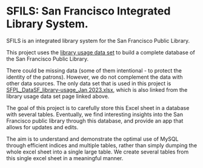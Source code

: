 # SFILS: San Francisco Integrated Library System.

SFILS is an integrated library system for the San Francisco Public Library.

This project uses the [library usage data set](https://data.sfgov.org/Culture-and-Recreation/Library-Usage/qzz6-2jup/about_data) to build a complete database of the San Francisco Public Library.

There could be missing data (some of them intentional - to protect the identity of the patrons). However, we do not complement the data with other data sources. The only data set that is used in this project is [SFPL_DataSF_library-usage_Jan 2023.xlsx](https://data.sfgov.org/api/views/qzz6-2jup/files/ecfd0051-fe40-43c3-a17d-caeff0f1503f?download=true&filename=SFPL_DataSF_library-usage_Jan%202023.xlsx), which is also linked from the library usage data set page linked above.

The goal of this project is to carefully store this Excel sheet in a database with several tables. Eventually, we find interesting insights into the San Francisco public library through this database, and provide an app that allows for updates and edits.

The aim is to understand and demonstrate the optimal use of MySQL through efficient indices and multiple tables, rather than simply dumping the whole excel sheet into a single large table. We create several tables from this single excel sheet in a meaningful manner.
